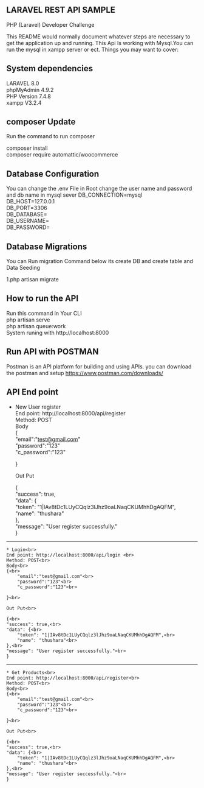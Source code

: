 LARAVEL REST API SAMPLE
--------------------------------------
PHP (Laravel) Developer Challenge

This README would normally document whatever steps are necessary to get the application up and running.
This Api Is working with Mysql.You can run the mysql in xampp server or ect.
Things you may want to cover:

System dependencies
-------------------------------------
LARAVEL 8.0<br>
phpMyAdmin 4.9.2<br>
PHP Version 7.4.8<br>
xampp V3.2.4<br>

composer Update
-------------------------------------------------
Run the command to run composer<br>

composer install<br>
composer require automattic/woocommerce


Database Configuration
-------------------------------------
You can change the .env File in Root
change the  user name and password and db name in mysql sever
DB_CONNECTION=mysql<br>
DB_HOST=127.0.0.1<br>
DB_PORT=3306<br>
DB_DATABASE=<br>
DB_USERNAME=<br>
DB_PASSWORD=<br>

Database Migrations
------------------------------------------
You can Run migration Command below its create DB and create table and Data Seeding<br>

1.php artisan migrate

How to run the API
----------------------------------
Run this command in Your CLI<br>
php artisan serve<br>
php artisan queue:work<br>
System runing with http://localhost:8000

Run API with POSTMAN
---------------------------------------------
Postman is an API platform for building and using APIs. you can download the postman and setup 
https://www.postman.com/downloads/

API End point
-----------------------------------------------

* New User register<br>
    End point: http://localhost:8000/api/register<br>
    Method: POST<br>
    Body<br>
    {<br>
        "email":"test@gmail.com"<br>
        "password":"123"<br>
        "c_password":"123"<br>

    }<br>

    Out Put<br>

    {<br>
    "success": true,<br>
    "data": {<br>
        "token": "1|IAv8tDc1LUyCQqlz3lJhz9oaLNaqCKUMhhDgAQFM",<br>
        "name": "thushara"<br>
    },<br>
    "message": "User register successfully."<br>
    }
-------------------------------------------

    * Login<br>
    End point: http://localhost:8000/api/login <br>
    Method: POST<br>
    Body<br>
    {<br>
        "email":"test@gmail.com"<br>
        "password":"123"<br>
        "c_password":"123"<br>

    }<br>

    Out Put<br>

    {<br>
    "success": true,<br>
    "data": {<br>
        "token": "1|IAv8tDc1LUyCQqlz3lJhz9oaLNaqCKUMhhDgAQFM",<br>
        "name": "thushara"<br>
    },<br>
    "message": "User register successfully."<br>
    }

-------------------------------------

    * Get Products<br>
    End point: http://localhost:8000/api/register<br>
    Method: POST<br>
    Body<br>
    {<br>
        "email":"test@gmail.com"<br>
        "password":"123"<br>
        "c_password":"123"<br>

    }<br>

    Out Put<br>

    {<br>
    "success": true,<br>
    "data": {<br>
        "token": "1|IAv8tDc1LUyCQqlz3lJhz9oaLNaqCKUMhhDgAQFM",<br>
        "name": "thushara"<br>
    },<br>
    "message": "User register successfully."<br>
    }